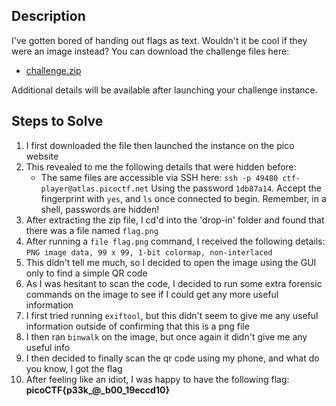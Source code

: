 ## Description
I've gotten bored of handing out flags as text. Wouldn't it be cool if they were an image instead? You can download the challenge files here:
- [challenge.zip](https://artifacts.picoctf.net/c_atlas/15/challenge.zip)

Additional details will be available after launching your challenge instance.
## Steps to Solve
1. I first downloaded the file then launched the instance on the pico website
2. This revealed to me the following details that were hidden before:
	- The same files are accessible via SSH here: `ssh -p 49480 ctf-player@atlas.picoctf.net` Using the password `1db87a14`. Accept the fingerprint with `yes`, and `ls` once connected to begin. Remember, in a shell, passwords are hidden!
3. After extracting the zip file, I cd'd into the 'drop-in' folder and found that there was a file named `flag.png`
4. After running a `file flag.png` command, I received the following details: `PNG image data, 99 x 99, 1-bit colormap, non-interlaced`
5. This didn't tell me much, so I decided to open the image using the GUI only to find a simple QR code
6. As I was hesitant to scan the code, I decided to run some extra forensic commands on the image to see if I could get any more useful information
7. I first tried running `exiftool`, but this didn't seem to give me any useful information outside of confirming that this is a png file
8. I then ran `binwalk` on the image, but once again it didn't give me any useful info
9. I then decided to finally scan the qr code using my phone, and what do you know, I got the flag
10. After feeling like an idiot, I was happy to have the following flag: **picoCTF{p33k_@_b00_19eccd10}**